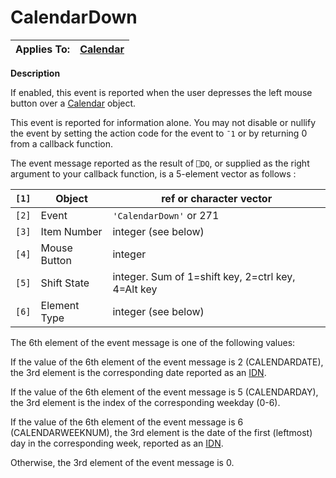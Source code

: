 




<h1 class="heading"><span class="name">CalendarDown</span></h1>

| Applies To: | [Calendar](../a-z/calendar.md) |
| --- | ---  |


**Description**


If enabled, this event is reported when the user depresses the left mouse
button over a [Calendar](../a-z/calendar.md) object.


This event is reported for information alone. You may not disable or nullify
the event by setting the action code for the event to `¯1` or by returning 0 from a callback function.


The event message reported as the result of `⎕DQ`,
or supplied as the right argument to your callback function, is a 5-element
vector as follows :


| `[1]` | Object | ref or character vector |
| --- | --- | ---  |
| `[2]` | Event | `'CalendarDown'` or 271 |
| `[3]` | Item Number | integer (see below) |
| `[4]` | Mouse Button | integer |
| `[5]` | Shift State | integer. Sum of 1=shift key, 2=ctrl key, 4=Alt key |
| `[6]` | Element Type | integer (see below) |



The 6th element of the event message is one of the following values:


If the value of the 6th element of the event message is 2
(CALENDARDATE), the 3rd element is the corresponding date reported as
an [IDN](../Miscellaneous/International%20Day%20Number.htm).


If the value of the 6th element of the event message is 5
(CALENDARDAY), the 3rd element is the index of the corresponding
weekday (0-6).


If the value of the 6th element of the event message is 6
(CALENDARWEEKNUM), the 3rd element is the date of the first
(leftmost) day in the corresponding week, reported as an [IDN](../Miscellaneous/International%20Day%20Number.htm).


Otherwise, the 3rd element of the event message is 0.


